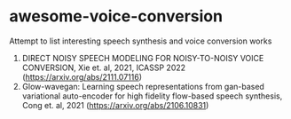 # awesome-voice-conversion
Attempt to list interesting speech synthesis and voice conversion works

1. DIRECT NOISY SPEECH MODELING FOR NOISY-TO-NOISY VOICE CONVERSION, Xie et. al, 2021, ICASSP 2022 (https://arxiv.org/abs/2111.07116)
2. Glow-wavegan: Learning speech representations from gan-based variational auto-encoder for high fidelity flow-based speech synthesis, Cong et. al, 2021 (https://arxiv.org/abs/2106.10831)
